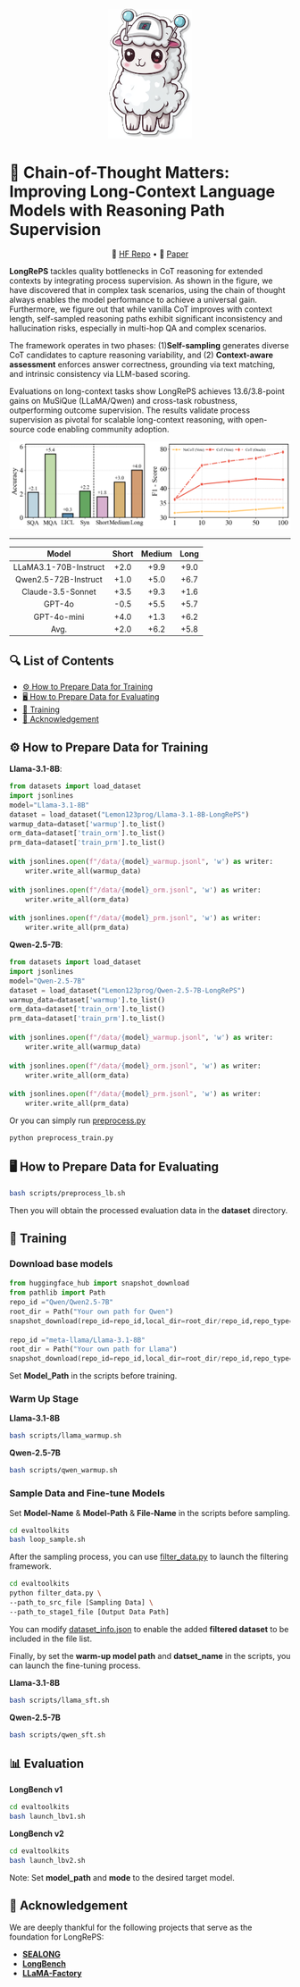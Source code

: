 <p align="center">
    <img src="pics/llama.png" width="150" style="margin-bottom: 0.2;"/>
<p>

# 📖 Chain-of-Thought Matters: Improving Long-Context Language Models with Reasoning Path Supervision

<p align="center">
    🤗 <a href="https://huggingface.co/collections/Lemon123prog/longreps-67c54f91b940623729f7ba9e" target="_blank">HF Repo</a> • 📃 <a href="https://arxiv.org/pdf/2502.20790" target="_blank">Paper</a>
</p>

**LongRePS** tackles quality bottlenecks in CoT reasoning for extended contexts by integrating process supervision. As shown in the figure, we have discovered that in complex task scenarios, using the chain of thought always enables the model performance to achieve a universal gain. Furthermore, we figure out that while vanilla CoT improves with context length, self-sampled reasoning paths exhibit significant inconsistency and hallucination risks, especially in multi-hop QA and complex scenarios.

The framework operates in two phases: (1) **​Self-sampling**​ generates diverse CoT candidates to capture reasoning variability, and (2) **​Context-aware assessment**​ enforces answer correctness, grounding via text matching, and intrinsic consistency via LLM-based scoring.

Evaluations on long-context tasks show LongRePS achieves 13.6/3.8-point gains on MuSiQue (LLaMA/Qwen) and cross-task robustness, outperforming outcome supervision. The results validate process supervision as pivotal for scalable long-context reasoning, with open-source code enabling community adoption.

![](pics/combined_plot.png)
***
| ​**Model**​            | ​**Short**​ | ​**Medium**​ | ​**Long**​ |
| :-------: | :--------------------: | :--------------------: | :------------------: |
| LLaMA3.1-70B-Instruct | +2.0      | +9.9       | +9.0     |
| Qwen2.5-72B-Instruct  | +1.0      | +5.0       | +6.7     |
| Claude-3.5-Sonnet     | +3.5      | +9.3       | +1.6     |
| GPT-4o               | -0.5      | +5.5       | +5.7     |
| GPT-4o-mini          | +4.0      | +1.3       | +6.2     |
| ​Avg.​             | +2.0      | +6.2       | +5.8     |

## 🔍 List of Contents
- [⚙️ How to Prepare Data for Training](#how-to-Prepare-Data-for-Training)
- [🖥️ How to Prepare Data for Evaluating](#how-to-Prepare-Data-for-Evaluating)
- [🍧 Training](#training)
- [📄 Acknowledgement](#acknowledgement)

<a name="how-to-Prepare-Data-for-Training"></a>
## ⚙️ How to Prepare Data for Training

**Llama-3.1-8B**:
```python
from datasets import load_dataset
import jsonlines
model="Llama-3.1-8B"
dataset = load_dataset("Lemon123prog/Llama-3.1-8B-LongRePS")
warmup_data=dataset['warmup'].to_list()
orm_data=dataset['train_orm'].to_list()
prm_data=dataset['train_prm'].to_list()

with jsonlines.open(f"/data/{model}_warmup.jsonl", 'w') as writer:
    writer.write_all(warmup_data)

with jsonlines.open(f"/data/{model}_orm.jsonl", 'w') as writer:
    writer.write_all(orm_data)

with jsonlines.open(f"/data/{model}_prm.jsonl", 'w') as writer:
    writer.write_all(prm_data)
```

**Qwen-2.5-7B**:
```python
from datasets import load_dataset
import jsonlines
model="Qwen-2.5-7B"
dataset = load_dataset("Lemon123prog/Qwen-2.5-7B-LongRePS")
warmup_data=dataset['warmup'].to_list()
orm_data=dataset['train_orm'].to_list()
prm_data=dataset['train_prm'].to_list()

with jsonlines.open(f"/data/{model}_warmup.jsonl", 'w') as writer:
    writer.write_all(warmup_data)

with jsonlines.open(f"/data/{model}_orm.jsonl", 'w') as writer:
    writer.write_all(orm_data)

with jsonlines.open(f"/data/{model}_prm.jsonl", 'w') as writer:
    writer.write_all(prm_data)
```

Or you can simply run [preprocess.py](preprocess.py)
```bash
python preprocess_train.py
```

<a name="how-to-Prepare-Data-for-Evaluating"></a>
## 🖥️ How to Prepare Data for Evaluating

```bash
bash scripts/preprocess_lb.sh
```
Then you will obtain the processed evaluation data in the **dataset** directory.

## 🍧 Training

### Download base models

```python
from huggingface_hub import snapshot_download
from pathlib import Path
repo_id ="Qwen/Qwen2.5-7B"
root_dir = Path("Your own path for Qwen")
snapshot_download(repo_id=repo_id,local_dir=root_dir/repo_id,repo_type="model")

repo_id ="meta-llama/Llama-3.1-8B"
root_dir = Path("Your own path for Llama")
snapshot_download(repo_id=repo_id,local_dir=root_dir/repo_id,repo_type="model")
```

Set **Model_Path** in the scripts before training.

### Warm Up Stage

**Llama-3.1-8B**
```bash
bash scripts/llama_warmup.sh
```

**Qwen-2.5-7B**
```bash
bash scripts/qwen_warmup.sh
```

### Sample Data and Fine-tune Models

Set **Model-Name** & **Model-Path** & **File-Name** in the scripts before sampling.
```bash
cd evaltoolkits
bash loop_sample.sh
```

After the sampling process, you can use [filter_data.py](evaltoolkits/filter_data.py) to launch the filtering framework.

```bash
cd evaltoolkits
python filter_data.py \
--path_to_src_file [Sampling Data] \
--path_to_stage1_file [Output Data Path]
```

You can modify [dataset_info.json](data/dataset_info.json) to enable the added **filtered dataset** to be included in the file list.

Finally, by set the **warm-up model path** and **datset_name** in the scripts, you can launch the fine-tuning process.

**Llama-3.1-8B**
```bash
bash scripts/llama_sft.sh
```

**Qwen-2.5-7B**
```bash
bash scripts/qwen_sft.sh
```


## 📊 Evaluation

**LongBench v1**
```bash
cd evaltoolkits
bash launch_lbv1.sh
```

**LongBench v2**
```bash
cd evaltoolkits
bash launch_lbv2.sh
```

Note: Set **model_path** and **mode** to the desired target model.


## 📄 Acknowledgement
We are deeply thankful for the following projects that serve as the foundation for LongRePS:

* [**SEALONG**](https://github.com/SihengLi99/SEALONG)
* [**LongBench**](https://github.com/THUDM/LongBench)
* [**LLaMA-Factory**](https://github.com/hiyouga/LLaMA-Factory)

